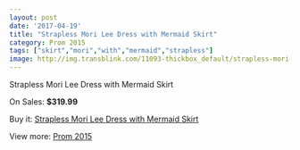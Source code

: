 ```yaml
---
layout: post
date: '2017-04-19'
title: "Strapless Mori Lee Dress with Mermaid Skirt"
category: Prom 2015
tags: ["skirt","mori","with","mermaid","strapless"]
image: http://img.transblink.com/11093-thickbox_default/strapless-mori-lee-dress-with-mermaid-skirt.jpg
---
```

Strapless Mori Lee Dress with Mermaid Skirt

On Sales: **$319.99**
<a href="https://www.transblink.com/en/prom-2015/3608-strapless-mori-lee-dress-with-mermaid-skirt.html"><amp-img layout="responsive" width="600" height="600" src="//img.transblink.com/11093-thickbox_default/strapless-mori-lee-dress-with-mermaid-skirt.jpg" alt="Strapless Mori Lee Dress with Mermaid Skirt 0" /></a>
<a href="https://www.transblink.com/en/prom-2015/3608-strapless-mori-lee-dress-with-mermaid-skirt.html"><amp-img layout="responsive" width="600" height="600" src="//img.transblink.com/11095-thickbox_default/strapless-mori-lee-dress-with-mermaid-skirt.jpg" alt="Strapless Mori Lee Dress with Mermaid Skirt 1" /></a>
<a href="https://www.transblink.com/en/prom-2015/3608-strapless-mori-lee-dress-with-mermaid-skirt.html"><amp-img layout="responsive" width="600" height="600" src="//img.transblink.com/11094-thickbox_default/strapless-mori-lee-dress-with-mermaid-skirt.jpg" alt="Strapless Mori Lee Dress with Mermaid Skirt 2" /></a>

Buy it: [Strapless Mori Lee Dress with Mermaid Skirt](https://www.transblink.com/en/prom-2015/3608-strapless-mori-lee-dress-with-mermaid-skirt.html "Strapless Mori Lee Dress with Mermaid Skirt")

View more: [Prom 2015](https://www.transblink.com/en/10-prom-2015 "Prom 2015")